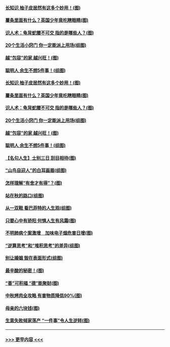 #### [长知识 柚子皮居然有这多个妙用！(图)](../pages/p8/907425.md?t=09172011) 
#### [薯条里面有什么？英国少年竟吃瞎眼睛(图)](../pages/p8/907381.md?t=09172011) 
#### [识人术：龟背蛇腰不可交 指的是哪些人？(图)](../pages/p8/907503.md?t=09172011) 
#### [20个生活小窍门 你一定能派上用场(组图)](../pages/p8/907510.md?t=09172011) 
#### [越“包容”的家 越兴旺！(图)](../pages/p8/907328.md?t=09172011) 
#### [聪明人 余生不想5件事！(组图)](../pages/p8/907364.md?t=09172011) 
#### [长知识 柚子皮居然有这多个妙用！(图)](../pages/p8/907425.md?t=09172011) 
#### [薯条里面有什么？英国少年竟吃瞎眼睛(图)](../pages/p8/907381.md?t=09172011) 
#### [识人术：龟背蛇腰不可交 指的是哪些人？(图)](../pages/p8/907503.md?t=09172011) 
#### [20个生活小窍门 你一定能派上用场(组图)](../pages/p8/907510.md?t=09172011) 
#### [越“包容”的家 越兴旺！(图)](../pages/p8/907328.md?t=09172011) 
#### [聪明人 余生不想5件事！(组图)](../pages/p8/907364.md?t=09172011) 
#### [【名句人生】士别三日 刮目相待(图)](../pages/p8/906988.md?t=09172011) 
#### [“山鸟自迎人”的白耳画眉(组图)](../pages/p8/907332.md?t=09172011) 
#### [怎样理解“有舍才有得”？(图)](../pages/p8/906872.md?t=09172011) 
#### [站在秋的路口(组图)](../pages/p8/906914.md?t=09172011) 
#### [从一双鞋 看巴菲特的人生观(组图)](../pages/p8/907311.md?t=09172011) 
#### [只要心中有骄阳 何惧人生有风霜(图)](../pages/p8/907320.md?t=09172011) 
#### [不明肺病个案激增　加味电子烟危害日增(图)](../pages/p8/907307.md?t=09172011) 
#### [“逆算思考”和“堆积思考”的差异(组图)](../pages/p8/907229.md?t=09172011) 
#### [别让婚姻 毁在表面形式(组图)](../pages/p8/907118.md?t=09172011) 
#### [最辛酸的秘密！(图)](../pages/p8/906327.md?t=09172011) 
#### [“善”可积福 “德”能聚财(图)](../pages/p8/906906.md?t=09172011) 
#### [中秋烤肉全攻略 有害物质降低90%(图)](../pages/p8/907227.md?t=09172011) 
#### [母亲的六块钱(图)](../pages/p8/907107.md?t=09172011) 
#### [生意失败倾家荡产 “一件事”令人生逆转(图)](../pages/p8/907101.md?t=09172011) 

----
#### [ >>> 更早内容 <<< ](../indexes/p8-earlier.md)
